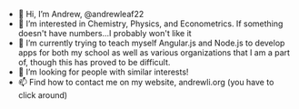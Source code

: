 - 👋 Hi, I’m Andrew, @andrewleaf22
- 👀 I’m interested in Chemistry, Physics, and Econometrics. If something doesn't have numbers...I probably won't like it
- 🌱 I’m currently trying to teach myself Angular.js and Node.js to develop apps for both my school as well as various organizations that I am a part of, though this has proved to be difficult.
- 💞️ I’m looking for people with similar interests!
- 📫 Find how to contact me on my website, andrewli.org (you have to click around)

<!---
andrewleaf22/andrewleaf22 is a ✨ special ✨ repository because its `README.md` (this file) appears on your GitHub profile.
You can click the Preview link to take a look at your changes.
--->
